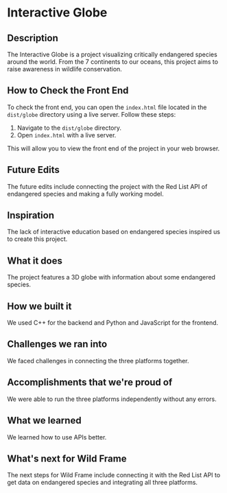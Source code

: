 # Interactive Globe

## Description

The Interactive Globe is a project visualizing critically endangered species around the world. From the 7 continents to our oceans, this project aims to raise awareness in wildlife conservation.

## How to Check the Front End

To check the front end, you can open the `index.html` file located in the `dist/globe` directory using a live server. Follow these steps:

1. Navigate to the `dist/globe` directory.
2. Open `index.html` with a live server.

This will allow you to view the front end of the project in your web browser.

## Future Edits

The future edits include connecting the project with the Red List API of endangered species and making a fully working model.

## Inspiration

The lack of interactive education based on endangered species inspired us to create this project.

## What it does

The project features a 3D globe with information about some endangered species.

## How we built it

We used C++ for the backend and Python and JavaScript for the frontend.

## Challenges we ran into

We faced challenges in connecting the three platforms together.

## Accomplishments that we're proud of

We were able to run the three platforms independently without any errors.

## What we learned

We learned how to use APIs better.

## What's next for Wild Frame

The next steps for Wild Frame include connecting it with the Red List API to get data on endangered species and integrating all three platforms.
